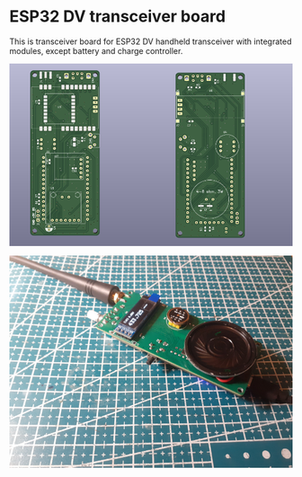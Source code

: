 # ESP32 DV transceiver board

This is transceiver board for ESP32 DV handheld transceiver with integrated modules, except battery and charge controller.

![Board](images/board.png)

![Board](images/board_assembled.png)
